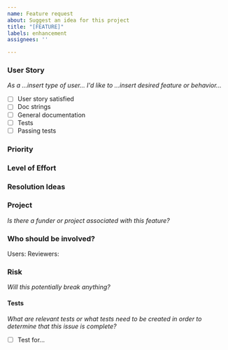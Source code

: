 ```yaml
---
name: Feature request
about: Suggest an idea for this project
title: "[FEATURE]"
labels: enhancement
assignees: ''

---
```


### User Story
*As a ...insert type of user... I'd like to ...insert desired feature or behavior...*

- [ ] User story satisfied
- [ ] Doc strings
- [ ] General documentation
- [ ] Tests
- [ ] Passing tests

### Priority 

### Level of Effort

### Resolution Ideas

### Project
*Is there a funder or project associated with this feature?*

### Who should be involved?
Users: 
Reviewers: 

### Risk
*Will this potentially break anything?*

#### Tests
*What are relevant tests or what tests need to be created in order to determine that this issue is complete?*

- [ ] Test for...

